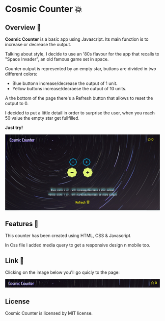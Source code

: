  # Cosmic Counter 💥
 
## Overview 📖
**Cosmic Counter** is a basic app using Javascript. Its main function is to increase or decrease the output. 

Talking about style, I decide to use an '80s flavour for the app that recalls to "Space Invader", an old famous game set in space.

Counter output is represented by an empty star, buttons are divided in two different colors:

* Blue buttonn increase/decrease the output of 1 unit.
* Yellow buttons increase/decraese the output of 10 units.

A the bottom of the page there's a Refresh button that allows to reset the output to 0.

I decided to put a little detail in order to surprise the user, when you reach 50 value the empty star get fullfilled.

**Just try!**


![screenshot](assets/img/screenshot.jpg)


## Features 📝

This counter has been created using HTML, CSS & Javascript.

In Css file I added media query to get a responsive design n mobile too.

## Link 🔗

Clicking on the image below you'll go quicly to the page:

<a href="https://cosmico.netlify.app"><img src="assets/img/button.png"></a>

## License 

Cosmic Counter is licensed by MIT license.



